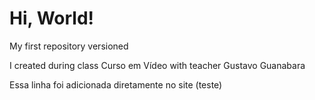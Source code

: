# Hi, World!
 My first repository versioned

I created during class Curso em Vídeo with teacher Gustavo Guanabara

Essa linha foi adicionada diretamente no site (teste)
